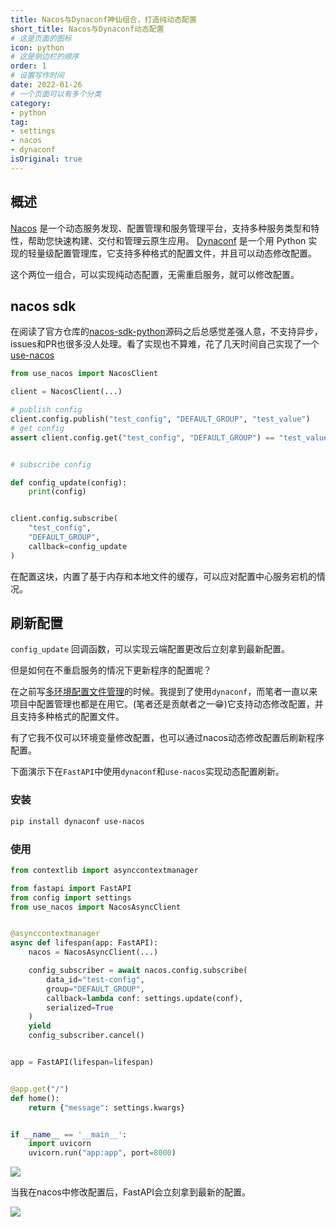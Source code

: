 ```yaml
---
title: Nacos与Dynaconf神仙组合，打造纯动态配置
short_title: Nacos与Dynaconf动态配置
# 这是页面的图标
icon: python
# 这是侧边栏的顺序
order: 1
# 设置写作时间
date: 2022-01-26
# 一个页面可以有多个分类
category:
- python
tag:
- settings
- nacos
- dynaconf
isOriginal: true
---
```



## 概述

[Nacos](https://nacos.io/zh-cn/index.html) 是一个动态服务发现、配置管理和服务管理平台，支持多种服务类型和特性，帮助您快速构建、交付和管理云原生应用。 
[Dynaconf](https://www.dynaconf.com/) 是一个用 Python 实现的轻量级配置管理库，它支持多种格式的配置文件，并且可以动态修改配置。

这个两位一组合，可以实现纯动态配置，无需重启服务，就可以修改配置。

## nacos sdk

在阅读了官方仓库的[nacos-sdk-python](https://github.com/nacos-group/nacos-sdk-python)源码之后总感觉差强人意，不支持异步，issues和PR也很多没人处理。看了实现也不算难，花了几天时间自己实现了一个[use-nacos](https://github.com/use-py/use-nacos/)

```python
from use_nacos import NacosClient

client = NacosClient(...)

# publish config
client.config.publish("test_config", "DEFAULT_GROUP", "test_value")
# get config
assert client.config.get("test_config", "DEFAULT_GROUP") == "test_value"


# subscribe config

def config_update(config):
    print(config)


client.config.subscribe(
    "test_config",
    "DEFAULT_GROUP",
    callback=config_update
)
```

在配置这块，内置了基于内存和本地文件的缓存，可以应对配置中心服务宕机的情况。

## 刷新配置

`config_update` 回调函数，可以实现云端配置更改后立刻拿到最新配置。

但是如何在不重启服务的情况下更新程序的配置呢？

在之前写[多环境配置文件管理](/posts/language/python/python-settings2.html)的时候。我提到了使用`dynaconf`，而笔者一直以来项目中配置管理也都是在用它。(笔者还是贡献者之一😁)它支持动态修改配置，并且支持多种格式的配置文件。

有了它我不仅可以环境变量修改配置，也可以通过nacos动态修改配置后刷新程序配置。

下面演示下在`FastAPI`中使用`dynaconf`和`use-nacos`实现动态配置刷新。

### 安装

```bash
pip install dynaconf use-nacos
```

### 使用
```python
from contextlib import asynccontextmanager

from fastapi import FastAPI
from config import settings
from use_nacos import NacosAsyncClient


@asynccontextmanager
async def lifespan(app: FastAPI):
    nacos = NacosAsyncClient(...)

    config_subscriber = await nacos.config.subscribe(
        data_id="test-config",
        group="DEFAULT_GROUP",
        callback=lambda conf: settings.update(conf),
        serialized=True
    )
    yield
    config_subscriber.cancel()


app = FastAPI(lifespan=lifespan)


@app.get("/")
def home():
    return {"message": settings.kwargs}


if __name__ == '__main__':
    import uvicorn
    uvicorn.run("app:app", port=8000)
```

![](https://miclon-job.oss-cn-hangzhou.aliyuncs.com/img/20231212172835.png)

当我在nacos中修改配置后，FastAPI会立刻拿到最新的配置。

![](https://miclon-job.oss-cn-hangzhou.aliyuncs.com/img/20231212172929.png)

